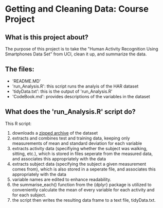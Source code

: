 Getting and Cleaning Data: Course Project
=====================

## What is this project about?
The purpose of this project is to take the "Human Activity Recognition Using Smartphones Data Set" from UCI, clean it up, and summarize the data.

## The files:

* 'README.MD'
* 'run_Analysis.R': this script runs the analyis of the HAR dataset
* 'tidyData.txt': this is the output of 'run_Analysis.R'
* 'CodeBook.md': provides descriptions of the variables in the dataset

## What does the 'run_Analysis.R' script do?
This R script:

1. downloads a [zipped archive](https://d396qusza40orc.cloudfront.net/getdata%2Fprojectfiles%2FUCI%20HAR%20Dataset.zip) of the dataset
2. extracts and combines test and training data, keeping only measurements of mean and standard deviation for each variable
3. extracts activity data (specifiying whether the subject was walking, sitting, etc.), which is stored in files seperate from the measured data, and associates this appropriately with the data
4. extracts subject data (specifying the subject a given measurement comes from), which is also stored in a seperate file, and associates this appropriately with the data
5. variable names are edited to enhance readability.
6. the summarise_each() function from the {dplyr} package is utilized to conveniently calculate the mean of every variable for each activity and for each subject.
7. the script then writes the resulting data frame to a text file, tidyData.txt.